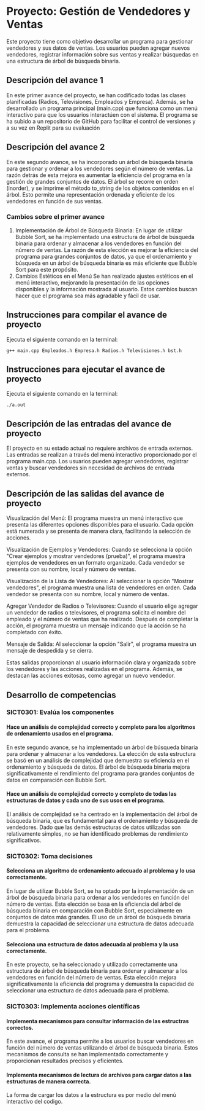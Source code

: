 # Proyecto: Gestión de Vendedores y Ventas
Este proyecto tiene como objetivo desarrollar un programa para gestionar vendedores y sus datos de ventas. Los usuarios pueden agregar nuevos vendedores, registrar información sobre sus ventas y realizar búsquedas en una estructura de árbol de búsqueda binaria.

## Descripción del avance 1
En este primer avance del proyecto, se han codificado todas las clases planificadas (Radios, Televisiones, Empleados y Empresa). Además, se ha desarrollado un programa principal (main.cpp) que funciona como un menú interactivo para que los usuarios interactúen con el sistema. El programa se ha subido a un repositorio de GitHub para facilitar el control de versiones y a su vez en Replit para su evaluación

## Descripción del avance 2
En este segundo avance, se ha incorporado un árbol de búsqueda binaria para gestionar y ordenar a los vendedores según el número de ventas. La razón detrás de esta mejora es aumentar la eficiencia del programa en la gestión de grandes conjuntos de datos. El árbol se recorre en orden (inorder), y se imprime el método to_string de los objetos contenidos en el árbol. Esto permite una representación ordenada y eficiente de los vendedores en función de sus ventas. 

### Cambios sobre el primer avance
1. Implementación de Árbol de Búsqueda Binaria: En lugar de utilizar Bubble Sort, se ha implementado una estructura de árbol de búsqueda binaria para ordenar y almacenar a los vendedores en función del número de ventas. La razón de esta elección es mejorar la eficiencia del programa para grandes conjuntos de datos, ya que el ordenamiento y búsqueda en un árbol de búsqueda binaria es más eficiente que Bubble Sort para este propósito.
2. Cambios Estéticos en el Menú
Se han realizado ajustes estéticos en el menú interactivo, mejorando la presentación de las opciones disponibles y la información mostrada al usuario. Estos cambios buscan hacer que el programa sea más agradable y fácil de usar.


## Instrucciones para compilar el avance de proyecto
Ejecuta el siguiente comando en la terminal:

`g++ main.cpp Empleados.h Empresa.h Radios.h Televisiones.h bst.h` 

## Instrucciones para ejecutar el avance de proyecto
Ejecuta el siguiente comando en la terminal:

`./a.out` 

## Descripción de las entradas del avance de proyecto
El proyecto en su estado actual no requiere archivos de entrada externos. Las entradas se realizan a través del menú interactivo proporcionado por el programa main.cpp. Los usuarios pueden agregar vendedores, registrar ventas y buscar vendedores sin necesidad de archivos de entrada externos.

## Descripción de las salidas del avance de proyecto
Visualización del Menú: El programa muestra un menú interactivo que presenta las diferentes opciones disponibles para el usuario. Cada opción está numerada y se presenta de manera clara, facilitando la selección de acciones.

Visualización de Ejemplos y Vendedores: Cuando se selecciona la opción "Crear ejemplos y mostrar vendedores (prueba)", el programa muestra ejemplos de vendedores en un formato organizado. Cada vendedor se presenta con su nombre, local y número de ventas.

Visualización de la Lista de Vendedores: Al seleccionar la opción "Mostrar vendedores", el programa muestra una lista de vendedores en orden. Cada vendedor se presenta con su nombre, local y número de ventas.

Agregar Vendedor de Radios o Televisores: Cuando el usuario elige agregar un vendedor de radios o televisores, el programa solicita el nombre del empleado y el número de ventas que ha realizado. Después de completar la acción, el programa muestra un mensaje indicando que la acción se ha completado con éxito.

Mensaje de Salida: Al seleccionar la opción "Salir", el programa muestra un mensaje de despedida y se cierra.

Estas salidas proporcionan al usuario información clara y organizada sobre los vendedores y las acciones realizadas en el programa. Además, se destacan las acciones exitosas, como agregar un nuevo vendedor.

## Desarrollo de competencias

### SICT0301: Evalúa los componentes
#### Hace un análisis de complejidad correcto y completo para los algoritmos de ordenamiento usados en el programa.
En este segundo avance, se ha implementado un árbol de búsqueda binaria para ordenar y almacenar a los vendedores. La elección de esta estructura se basó en un análisis de complejidad que demuestra su eficiencia en el ordenamiento y búsqueda de datos. El árbol de búsqueda binaria mejora significativamente el rendimiento del programa para grandes conjuntos de datos en comparación con Bubble Sort.

#### Hace un análisis de complejidad correcto y completo de todas las estructuras de datos y cada uno de sus usos en el programa.
El análisis de complejidad se ha centrado en la implementación del árbol de búsqueda binaria, que es fundamental para el ordenamiento y búsqueda de vendedores. Dado que las demás estructuras de datos utilizadas son relativamente simples, no se han identificado problemas de rendimiento significativos.

### SICT0302: Toma decisiones
#### Selecciona un algoritmo de ordenamiento adecuado al problema y lo usa correctamente.
En lugar de utilizar Bubble Sort, se ha optado por la implementación de un árbol de búsqueda binaria para ordenar a los vendedores en función del número de ventas. Esta elección se basa en la eficiencia del árbol de búsqueda binaria en comparación con Bubble Sort, especialmente en conjuntos de datos más grandes. El uso de un árbol de búsqueda binaria demuestra la capacidad de seleccionar una estructura de datos adecuada para el problema.

#### Selecciona una estructura de datos adecuada al problema y la usa correctamente.
En este proyecto, se ha seleccionado y utilizado correctamente una estructura de árbol de búsqueda binaria para ordenar y almacenar a los vendedores en función del número de ventas. Esta elección mejora significativamente la eficiencia del programa y demuestra la capacidad de seleccionar una estructura de datos adecuada para el problema.

### SICT0303: Implementa acciones científicas
#### Implementa mecanismos para consultar información de las estructras correctos.
En este avance, el programa permite a los usuarios buscar vendedores en función del número de ventas utilizando el árbol de búsqueda binaria. Estos mecanismos de consulta se han implementado correctamente y proporcionan resultados precisos y eficientes.

#### Implementa mecanismos de lectura de archivos para cargar datos a las estructuras de manera correcta.
La forma de cargar los datos a la estructura es por medio del menú interactivo del codigo.